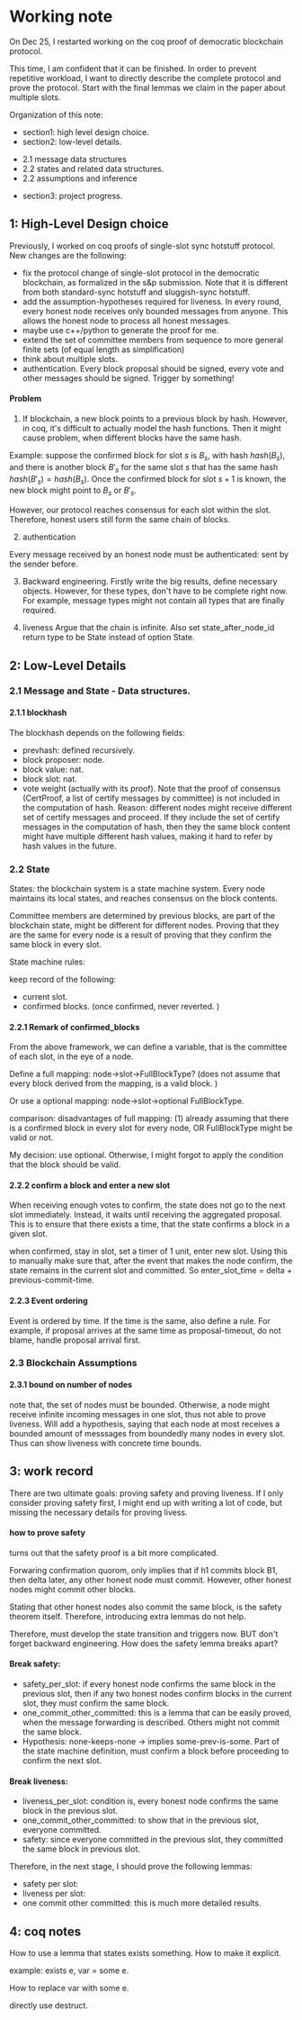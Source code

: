 # Working note

On Dec 25, I restarted working on the coq proof of democratic blockchain protocol. 

This time, I am confident that it can be finished. In order to prevent repetitive workload, I want to directly describe the complete protocol and prove the protocol. Start with the final lemmas we claim in the paper about multiple slots. 

Organization of this note: 
* section1: high level design choice. 
* section2: low-level details. 
- 2.1 message data structures
- 2.2 states and related data structures. 
- 2.2 assumptions and inference
* section3: project progress. 

## 1: High-Level Design choice

Previously, I worked on coq proofs of single-slot sync hotstuff protocol. New changes are the following:
* fix the protocol change of single-slot protocol in the democratic blockchain, as formalized in the s&p submission. Note that it is different from both standard-sync hotstuff and sluggish-sync hotstuff. 
* add the assumption-hypotheses required for liveness. In every round, every honest node receives only bounded messages from anyone. This allows the honest node to process all honest messages. 
* maybe use c++/python to generate the proof for me. 
* extend the set of committee members from sequence to more general finite sets (of equal length as simplification) 
* think about multiple slots. 
* authentication. Every block proposal should be signed, every vote and other messages should be signed. Trigger by something! 

#### Problem
1. If blockchain, a new block points to a previous block by hash. 
However, in coq, it's difficult to actually model the hash functions. Then it might cause problem, when different blocks have the same hash. 

Example: suppose the confirmed block for slot $s$ is $B_s$, with hash $hash(B_s)$, and there is another block $B'_s$ for the same slot $s$ that has the same hash $hash(B'_s) = hash(B_s)$. Once the confirmed block for slot $s+1$ is known, the new block might point to $B_s$ or $B'_s$. 

However, our protocol reaches consensus for each slot within the slot. Therefore, honest users still form the same chain of blocks. 

2. authentication

Every message received by an honest node must be authenticated: sent by the sender before. 

3. Backward engineering. 
Firstly write the big results, define necessary objects. However, for these types, don't have to be complete right now. For example, message types might not contain all types that are finally required. 

4. liveness
Argue that the chain is infinite. Also set state_after_node_id return type to be State instead of option State. 


## 2: Low-Level Details
### 2.1 Message and State - Data structures. 
#### 2.1.1 blockhash

The blockhash depends on the following fields: 
* prevhash: defined recursively. 
* block proposer: node. 
* block value: nat. 
* block slot: nat. 
* vote weight (actually with its proof). 
Note that the proof of consensus (CertProof, a list of certify messages by committee) is not included in the computation of hash. Reason: different nodes might receive different set of certify messages and proceed. If they include the set of certify messages in the computation of hash, then they the same block content might have multiple different hash values, making it hard to refer by hash values in the future. 

### 2.2 State
States: the blockchain system is a state machine system. Every node maintains its local states, and reaches consensus on the block contents. 

Committee members are determined by previous blocks, are part of the blockchain state, might be different for different nodes. Proving that they are the same for every node is a result of proving that they confirm the same block in every slot. 

State machine rules:

keep record of the following: 
- current slot. 
- confirmed blocks. (once confirmed, never reverted. )
  
#### 2.2.1 Remark of confirmed\_blocks
From the above framework, we can define a variable, that is the committee of each slot, in the eye of a node. 

Define a full mapping: node->slot->FullBlockType? (does not assume that every block derived from the mapping, is a valid block. )

Or use a optional mapping: node->slot->optional FullBlockType. 

comparison: disadvantages of full mapping: (1) already assuming that there is a confirmed block in every slot for every node, OR FullBlockType might be valid or not. 

My decision: use optional. Otherwise, I might forgot to apply the condition that the block should be valid. 



#### 2.2.2 confirm a block and enter a new slot

When receiving enough votes to confirm, the state does not go to the next slot immediately. Instead, it waits until receiving the aggregated proposal. This is to ensure that there exists a time, that the state confirms a block in a given slot. 


when confirmed, stay in slot, set a timer of 1 unit, enter new slot. Using this to manually make sure that, after the event that makes the node confirm, the state remains in the current slot and committed. 
So enter\_slot\_time = delta + previous-commit-time. 

#### 2.2.3 Event ordering
Event is ordered by time. If the time is the same, also define a rule. For example, if proposal arrives at the same time as proposal-timeout, do not blame, handle proposal arrival first. 

### 2.3 Blockchain Assumptions
#### 2.3.1 bound on number of nodes

note that, the set of nodes must be bounded. Otherwise, a node might receive infinite incoming messages in one slot, thus not able to prove liveness. Will add a hypothesis, saying that each node at most receives a bounded amount of messsages from boundedly many nodes in every slot. Thus can show liveness with concrete time bounds. 




## 3: work record
There are two ultimate goals: proving safety and proving liveness. If I only consider proving safety first, I might end up with writing a lot of code, but missing the necessary details for proving livess. 



#### how to prove safety

turns out that the safety proof is a bit more complicated. 

Forwaring confirmation quorom, only implies that if h1 commits block B1, then delta later, any other honest node must commit. However, other honest nodes might commit other blocks. 

Stating that other honest nodes also commit the same block, is the safety theorem itself. Therefore, introducing extra lemmas do not help. 

Therefore, must develop the state transition and triggers now. BUT don't forget backward engineering. How does the safety lemma breaks apart? 

#### Break safety:
- safety\_per\_slot: if every honest node confirms the same block in the previous slot, then if any two honest nodes confirm blocks in the current slot, they must confirm the same block. 
- one\_commit\_other\_committed: this is a lemma that can be easily proved, when the message forwarding is described. Others might not commit the same block. 
- Hypothesis: none-keeps-none -> implies some-prev-is-some. Part of the state machine definition, must confirm a block before proceeding to confirm the next slot. 

#### Break liveness:
- liveness\_per\_slot: condition is, every honest node confirms the same block in the previous slot. 
- one\_commit\_other\_committed: to show that in the previous slot, everyone committed. 
- safety: since everyone committed in the previous slot, they committed the same block in previous slot. 

Therefore, in the next stage, I should prove the following lemmas:
* safety per slot: 
* liveness per slot:
* one commit other committed: this is much more detailed results. 

## 4: coq notes

How to use a lemma that states exists something.  How to make it explicit. 

example: exists e, var = some e. 

How to replace var with some e. 

directly use destruct. 
